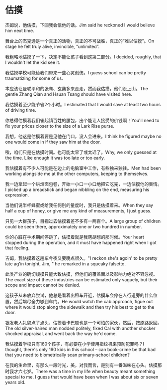 # 估摸

<p><span class="chinese">杰姆说，他估摸，下回我会信他的话。</span><span class="english">Jim said he reckoned I would believe him next time.</span></p>

<p><span class="chinese">舞台上的杰克逊是一个真正的活物，真正的不可战胜，真正的“难以估摸”。</span><span class="english">On stage he felt truly alive, invincible, “unlimited”.</span></p>

<p><span class="chinese">我粗略地估摸了一下，决定不能让孩子看到这第二部分。</span><span class="english">I decided, roughly, that I wouldn't let the kid see it.</span></p>

<p><span class="chinese">我估摸学校可能给我们带来一些心灵创伤。</span><span class="english">I guess school can be pretty traumatizing for some of us.</span></p>

<p><span class="chinese">本应该让曼联平和的张骞、玄奘多来走走，然而我估摸，他们没上山。</span><span class="english">The gentle Zhang Qian and Hsuan Tsang should have visited here.</span></p>

<p><span class="chinese">我估摸着至少能节省2个小时。</span><span class="english">I estimated that I would save at least two hours of driving time.</span></p>

<p><span class="chinese">你总得估摸着我们雀起镇百姓的腰包，出个能让人接受的价钱啊！</span><span class="english">You'll need to fix your prices closer to the size of a Lark Rise purse.</span></p>

<p><span class="chinese">我想，他这是估摸着要是见他在门口，没人会进来。</span><span class="english">I think he figured maybe no one would come in if they saw him at the door.</span></p>

<p><span class="chinese">唉，咱们只是在估摸时间。也可能太早了或太迟了。</span><span class="english">Why, we only guessed at the time. Like enough it was too late or too early.</span></p>

<p><span class="chinese">我估摸着有不少人可能是在边上的电脑室中工作，有些独来独往。</span><span class="english">Men had been working alongside me at the other computers, keeping to themselves.</span></p>

<p><span class="chinese">我一边拿起一个烘焙面包卷，开始一小口一小口地把它吃完，一边估摸他的表情。</span><span class="english">I picked up a breadstick and began nibbling on the end, measuring his expression.</span></p>

<p><span class="chinese">当他们说半杯蜂蜜或给我任何别的量度时，我只是估摸着来。</span><span class="english">When they say half a cup of honey, or give me any kind of measurements, I just guess.</span></p>

<p><span class="chinese">只见一大群孩子，目视过去估摸着差不多有一两百个。</span><span class="english">A large group of children could be seen there, approximately one or two hundred in number.</span></p>

<p><span class="chinese">你的心脏在手术期间停跳了，估摸着就是我瞎胡想的那时候。</span><span class="english">Your heart stopped during the operation, and it must have happened right when I got that feeling.</span></p>

<p><span class="chinese">吉姆，我估摸着这趟车今夜又要晚点很久。</span><span class="english">"I reckon she's agoin' to be pretty late ag'in tonight, Jim, " he remarked in a squeaky falsetto.</span></p>

<p><span class="chinese">此类产业的确切规模只能大致估摸，但他们的覆盖面以及影响力绝对不容忽视。</span><span class="english">The exact size of these industries can be estimated only vaguely, but their scope and impact cannot be denied.</span></p>

<p><span class="chinese">这孩子从未放弃尝试，他总是看着出租车开近，估摸车会停在人行道旁的什么位置，然后竭尽全力够到车门。</span><span class="english">He would watch the cab approach, figue out where it would stop along the sidewalk and then try his best to get to the door.</span></p>

<p><span class="chinese">银发老人礼貌点了点头，估摸着卡巴顿也是一个可怕的家伙，然后，按原路返回。</span><span class="english">The old silver-haired man nodded politely, fixed Cal with another shocker shocked appraisal, and went back the way he'd come.</span></p>

<p><span class="chinese">我估摸着学校只有160个孩子，有必要在小学使用指纹机来预防犯罪吗？</span><span class="english">I thought, there's only 160 kids in this school – can book-crime be that bad that you need to biometrically scan primary-school children?</span></p>

<p><span class="chinese">在我的生命里，有那么一段时光，美，对我而言，是别有一番滋味在心头。估摸那时我才六七岁。</span><span class="english">There was a time in my life when beauty meant something special to me. I guess that would have been when I was about six or seven years old.</span></p>

